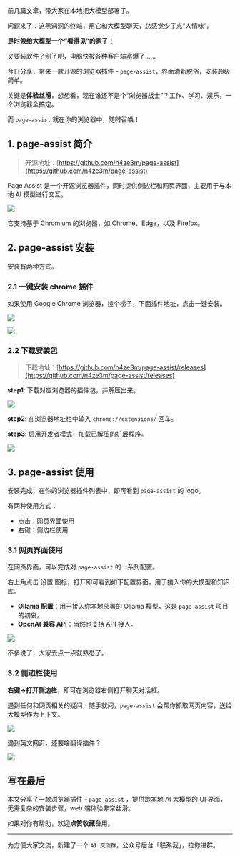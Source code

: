 ﻿
前几篇文章，带大家在本地把大模型部署了。

问题来了：这黑洞洞的终端，用它和大模型聊天，总感觉少了点“人情味”。

**是时候给大模型一个“看得见”的家了！**

又要装软件？别了吧，电脑快被各种客户端塞爆了……

今日分享，带来一款开源的浏览器插件 - `page-assist`，界面清新脱俗，安装超级简单。

关键是**体验丝滑**，想想看，现在谁还不是个“浏览器战士”？工作、学习、娱乐，一个浏览器全搞定。

而 `page-assist` 就在你的浏览器中，随时召唤！

## 1. page-assist 简介
> 开源地址：[https://github.com/n4ze3m/page-assist](https://github.com/n4ze3m/page-assist)

Page Assist 是一个开源浏览器插件，同时提供侧边栏和网页界面，主要用于与本地 AI 模型进行交互。

![](https://i-blog.csdnimg.cn/img_convert/53321025523cebc635c59da9144e2fca.png)

它支持基于 Chromium 的浏览器，如 Chrome、Edge，以及 Firefox。

## 2. page-assist 安装

安装有两种方式。

### 2.1 一键安装 chrome 插件
如果使用 Google Chrome 浏览器，挂个梯子，下面插件地址，点击一键安装。

![](https://i-blog.csdnimg.cn/img_convert/8449b34205d7f86a38b027120aaac041.png)


![](https://i-blog.csdnimg.cn/img_convert/a21ac44f2ff7f89a7d1b2a4796737583.png)

### 2.2 下载安装包
> 下载地址：[https://github.com/n4ze3m/page-assist/releases](https://github.com/n4ze3m/page-assist/releases)

**step1**: 下载对应浏览器的插件包，并解压出来。

![](https://i-blog.csdnimg.cn/img_convert/1e6268acdfe5c1bf220e6ce759e30887.png)

**step2**: 在浏览器地址栏中输入 `chrome://extensions/` 回车。

**step3**: 启用开发者模式，加载已解压的扩展程序。

![](https://i-blog.csdnimg.cn/img_convert/3fd9973dca7d647ea8ac251672116950.png)


## 3. page-assist 使用
安装完成，在你的浏览器插件列表中，即可看到 `page-assist` 的 logo。

有两种使用方式：
- 点击：网页界面使用
- 右键：侧边栏使用

### 3.1 网页界面使用
在网页界面，可以完成对 `page-assist` 的一系列配置。

右上角点击 设置 图标，打开即可看到如下配置界面，用于接入你的大模型和知识库。

- **Ollama 配置**：用于接入你本地部署的 Ollama 模型，这是 `page-assist` 项目的初衷。
- **OpenAI 兼容 API**：当然也支持 API 接入。

![](https://i-blog.csdnimg.cn/img_convert/1e491b2f28703a289d6dd512bcacf59c.png)

不多说了，大家去点一点就熟悉了。

### 3.2 侧边栏使用
**右键->打开侧边栏**，即可在浏览器右侧打开聊天对话框。

遇到任何和网页相关的疑问，随手就问，`page-assist` 会帮你抓取网页内容，送给大模型作为上下文。

![](https://i-blog.csdnimg.cn/img_convert/4d5c7bd6b103479760b3ee783ce40f99.png)

遇到英文网页，还要啥翻译插件？

![](https://i-blog.csdnimg.cn/img_convert/aea5000e3e986c2d631a36a4ec5611a5.png)

## 写在最后

本文分享了一款浏览器插件 - `page-assist` ，提供跑本地 AI 大模型的 UI 界面，无需复杂的安装步骤，web 端体验非常丝滑。

如果对你有帮助，欢迎**点赞收藏**备用。

--- 

为方便大家交流，新建了一个 `AI 交流群`，公众号后台「联系我」，拉你进群。


